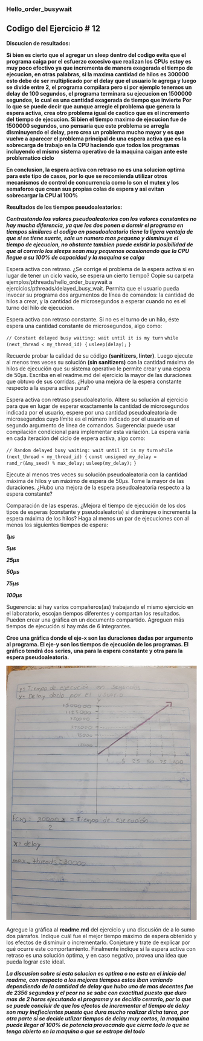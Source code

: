 ### Hello_order_busywait

## Codigo del Ejercicio # 12 

**Discucion de resultados:**

**Si bien es cierto que el agregar un sleep dentro del codigo evita que el programa caiga por el esfuerzo excesivo que realizan los CPUs**
**estoy es muy poco efectivo ya que incrementa de manera exagerada el tiempo de ejecucion, en otras palabras, si la maxima cantidad de hilos**
**es 300000 esto debe de ser multiplicado por el delay que el usuario le agrega y luego se divide entre 2, el programa compilara pero si por ejemplo**
**tenemos un delay de 100 segundos, el programa terminara su ejecucion en 1500000 segundos, lo cual es una cantidad exagerada de tiempo que invierte**
**Por lo que se puede decir que aunque arregle el problema que genera la espera activa, crea otro problema igual de caotico que es el incremento del**
**tiempo de ejecucion. Si bien el tiempo maximo de ejecucion fue de 1500000 segundos, uno pensaria que este problema se arregla disminuyendo el**
**delay, pero crea un problema mucho mayor y es que vuelve a aparecer el problema principal de una espera activa que es la sobrecarga de trabajo**
**en la CPU haciendo que todos los programas incluyendo el mismo sistema operativo de la maquina caigan ante este problematico ciclo**

**En conclusion, la espera activa con retraso no es una solucion optima para este tipo de casos, por lo que se recomienda utilizar otros mecanismos**
**de control de concurrencia como lo son el mutex y los semaforos que crean sus propias colas de espera y asi evitan sobrecargar la CPU al 100%**

**Resultados de los tiempos pseudoaleatorios:** 

***Contrastando los valores pseudoaleatorios con los valores constantes no hay mucha diferencia, ya que los dos ponen a dormir el programa en tiempos similares***
***el codigo en pseudoaleatorio tiene la ligera ventaja de que si se tiene suerte, sale un numero mas pequeno y disminuye el tiempo de ejecucion, no obstante tambien***
***puede existir la posibilidad de que al correrlo los sleeps sean muy pequenos ocasionando que la CPU llegue a su 100% de capacidad y la maquina se caiga***

Espera activa con retraso. ¿Se corrige el problema de la espera activa si en lugar de tener un ciclo vacío, se espera un cierto tiempo? Copie su carpeta ejemplos/pthreads/hello_order_busywait a ejercicios/pthreads/delayed_busy_wait. Permita que el usuario pueda invocar su programa dos argumentos de línea de comandos: la cantidad de hilos a crear, y la cantidad de microsegundos a esperar cuando no es el turno del hilo de ejecución.

Espera activa con retraso constante. Si no es el turno de un hilo, éste espera una cantidad constante de microsegundos, algo como:

`// Constant delayed busy waiting: wait until it is my turn`
`while (next_thread < my_thread_id) {`
  `usleep(delay);`
`}`

Recuerde probar la calidad de su código **(sanitizers, linter)**. Luego ejecute al menos tres veces su solución **(sin sanitizers)** con la cantidad máxima de hilos de ejecución que su sistema operativo le permite crear y una espera de 50µs. Escriba en el readme.md del ejercicio la mayor de las duraciones que obtuvo de sus corridas. ¿Hubo una mejora de la espera constante respecto a la espera activa pura?

Espera activa con retraso pseudoaleatorio. Altere su solución al ejercicio para que en lugar de esperar exactamente la cantidad de microsegundos indicada por el usuario, espere por una cantidad pseudoaleatoria de microsegundos cuyo límite es el número indicado por el usuario en el segundo argumento de línea de comandos. Sugerencia: puede usar compilación condicional para implementar esta variación. La espera varía en cada iteración del ciclo de espera activa, algo como:

`// Random delayed busy waiting: wait until it is my turn`
`while (next_thread < my_thread_id) {`
    `const unsigned my_delay = rand_r(&my_seed) % max_delay;`
  `usleep(my_delay);`
`}`

Ejecute al menos tres veces su solución pseudoaleatoria con la cantidad máxima de hilos y un máximo de espera de 50µs. Tome la mayor de las duraciones. ¿Hubo una mejora de la espera pseudoaleatoria respecto a la espera constante?

Comparación de las esperas. ¿Mejora el tiempo de ejecución de los dos tipos de esperas (constante y pseudoaleatoria) si disminuye o incrementa la espera máxima de los hilos? Haga al menos un par de ejecuciones con al menos los siguientes tiempos de espera:

***1µs***

***5µs***

***25µs***

***50µs***

***75µs***

***100µs***

Sugerencia: si hay varios compañeros(as) trabajando el mismo ejercicio en el laboratorio, escojan tiempos diferentes y compartan los resultados. Pueden crear una gráfica en un documento compartido. Agreguen más tiempos de ejecución si hay más de 6 integrantes.

**Cree una gráfica donde el eje-x son las duraciones dadas por argumento al programa. El eje-y son los tiempos de ejecución de los programas. El gráfico tendrá dos series, una para la espera constante y otra para la espera pseudoaleatoria.**

![Marcado 1](../design/Grafica_tiempos.jpg)

Agregue la gráfica al **readme.md** del ejercicio y una discusión de a lo sumo dos párrafos. Indique cuál fue el mejor tiempo máximo de espera obtenido y los efectos de disminuir o incrementarlo. Conjeture y trate de explicar por qué ocurre este comportamiento. Finalmente indique si la espera activa con retraso es una solución óptima, y en caso negativo, provea una idea que pueda lograr este ideal.

***La discusion sobre si esta solucion es optima o no esta en el inicio del readme, con respecto a los mejores tiempos estos iban variando dependiendo de la cantidad de delay que hubo uno de mas decentes fue de 2356 segundos y el peor no se sabe con exactitud puesto que duro mas de 2 horas ejecutando el programa y se decidio cerrarlo, por lo que se puede concluir de que los efectos de incrementar el tiempo de delay son muy inefiecientes puesto que dura mucho realizar dicha tarea, por otra parte si se decide utlizar tiempos de delay muy cortos, la maquina puede llegar al 100% de potencia provocando que cierre todo lo que se tenga abierto en la maquina o que se estrope del todo***